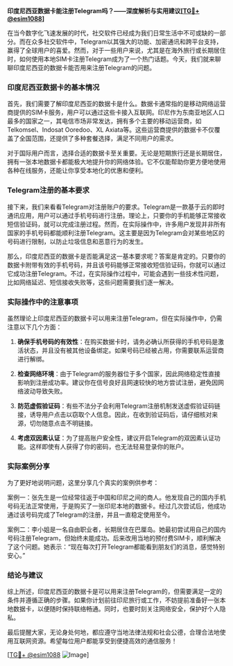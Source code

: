 **印度尼西亚数据卡能注册Telegram吗？——深度解析与实用建议[[TG💪+ @esim1088](https://t.me/s/esim1088)]**

在当今数字化飞速发展的时代，社交软件已经成为我们日常生活中不可或缺的一部分。而在众多社交软件中，Telegram以其强大的功能、加密通讯和跨平台支持，赢得了全球用户的喜爱。然而，对于一些用户来说，尤其是在海外旅行或长期居住时，如何使用本地SIM卡注册Telegram成为了一个热门话题。今天，我们就来聊聊印度尼西亚的数据卡能否用来注册Telegram的问题。

### 印度尼西亚数据卡的基本情况

首先，我们需要了解印度尼西亚的数据卡是什么。数据卡通常指的是移动网络运营商提供的SIM卡服务，用户可以通过这些卡接入互联网。印尼作为东南亚地区人口最多的国家之一，其电信市场非常发达，拥有多个主要的移动运营商，如Telkomsel、Indosat Ooredoo、XL Axiata等。这些运营商提供的数据卡不仅覆盖了全国范围，还提供了多种套餐选择，满足不同用户的需求。

对于国际用户而言，选择合适的数据卡至关重要。无论是短期旅行还是长期居住，拥有一张本地数据卡都能极大地提升你的网络体验。它不仅能帮助你更方便地使用各种在线服务，还能让你享受本地化的优惠和便利。

### Telegram注册的基本要求

接下来，我们来看看Telegram对注册账户的要求。Telegram是一款基于云的即时通讯应用，用户可以通过手机号码进行注册。理论上，只要你的手机能够正常接收短信验证码，就可以完成注册过程。然而，在实际操作中，许多用户发现并非所有国家的手机号码都能顺利注册Telegram。这主要是因为Telegram会对某些地区的号码进行限制，以防止垃圾信息和恶意行为的发生。

那么，印度尼西亚的数据卡是否能满足这一基本要求呢？答案是肯定的。只要你的数据卡附带有效的手机号码，并且该号码能够正常接收短信验证码，你就可以通过它成功注册Telegram。不过，在实际操作过程中，可能会遇到一些技术性问题，比如网络延迟、短信接收失败等，这些问题需要我们逐一解决。

### 实际操作中的注意事项

虽然理论上印度尼西亚的数据卡可以用来注册Telegram，但在实际操作中，仍需注意以下几个方面：

1. **确保手机号码的有效性**：在购买数据卡时，请务必确认所获得的手机号码是激活状态，并且没有被其他设备绑定。如果号码已经被占用，你需要联系运营商进行解绑。

2. **检查网络环境**：由于Telegram的服务器位于多个国家，因此网络稳定性直接影响到注册成功率。建议你在信号良好且网速较快的地方尝试注册，避免因网络波动导致失败。

3. **防范虚假验证码**：有些不法分子会利用Telegram注册机制发送虚假验证码链接，诱导用户点击以窃取个人信息。因此，在收到验证码后，请仔细核对来源，切勿随意点击不明链接。

4. **考虑双因素认证**：为了提高账户安全性，建议开启Telegram的双因素认证功能。这样即使有人获得了你的密码，也无法轻易登录你的账户。

### 实际案例分享

为了更好地说明问题，这里分享几个真实的案例供参考：

案例一：张先生是一位经常往返于中国和印尼之间的商人。他发现自己的国内手机号码无法正常使用，于是购买了一张印尼本地的数据卡。经过几次尝试后，他成功通过该号码完成了Telegram的注册，并且一直稳定使用至今。

案例二：李小姐是一名自由职业者，长期居住在巴厘岛。她最初尝试用自己的国内号码注册Telegram，但始终未能成功。后来改用当地的预付费SIM卡，顺利解决了这个问题。她表示：“现在每次打开Telegram都能看到朋友们的消息，感觉特别安心。”

### 结论与建议

综上所述，印度尼西亚的数据卡是可以用来注册Telegram的，但需要满足一定的条件并遵循正确的步骤。如果你计划前往印尼旅行或工作，不妨提前准备好一张本地数据卡，以便随时保持联络畅通。同时，也要时刻关注网络安全，保护好个人隐私。

最后提醒大家，无论身处何地，都应遵守当地法律法规和社会公德，合理合法地使用互联网资源。希望每位用户都能享受到便捷高效的通信服务！

[[TG💪+ @esim1088](https://t.me/s/esim1088) ![Image](https://i.postimg.cc/4NQfJmqS/Snipaste-2025-05-13-00-14-12.png)]